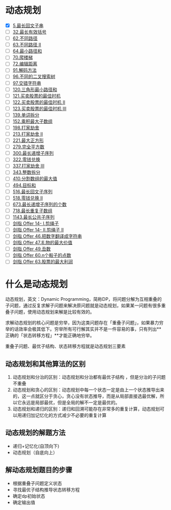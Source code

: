 
# 动态规划

- [x] [5.最长回文子串](https://leetcode-cn.com/problems/longest-palindromic-substring)
- [ ] [32.最长有效括号](https://leetcode-cn.com/problems/longest-valid-parentheses)
- [ ] [62.不同路径](https://leetcode-cn.com/problems/unique-paths)
- [ ] [63.不同路径 II](https://leetcode-cn.com/problems/unique-paths-ii)
- [ ] [64.最小路径和](https://leetcode-cn.com/problems/minimum-path-sum)
- [ ] [70.爬楼梯](https://leetcode-cn.com/problems/climbing-stairs)
- [ ] [72.编辑距离](https://leetcode-cn.com/problems/edit-distance)
- [ ] [91.解码方法](https://leetcode-cn.com/problems/decode-ways)
- [ ] [96.不同的二叉搜索树](https://leetcode-cn.com/problems/unique-binary-search-trees)
- [ ] [97.交错字符串](https://leetcode-cn.com/problems/interleaving-string)
- [ ] [120.三角形最小路径和](https://leetcode-cn.com/problems/triangle)
- [ ] [121.买卖股票的最佳时机](https://leetcode-cn.com/problems/best-time-to-buy-and-sell-stock)
- [ ] [122.买卖股票的最佳时机 II](https://leetcode-cn.com/problems/best-time-to-buy-and-sell-stock-ii)
- [ ] [123.买卖股票的最佳时机 III](https://leetcode-cn.com/problems/best-time-to-buy-and-sell-stock-iii)
- [ ] [139.单词拆分](https://leetcode-cn.com/problems/word-break)
- [ ] [152.乘积最大子数组](https://leetcode-cn.com/problems/maximum-product-subarray)
- [ ] [198.打家劫舍](https://leetcode-cn.com/problems/house-robber)
- [ ] [213.打家劫舍 II](https://leetcode-cn.com/problems/house-robber-ii)
- [ ] [221.最大正方形](https://leetcode-cn.com/problems/maximal-square)
- [ ] [279.完全平方数](https://leetcode-cn.com/problems/perfect-squares)
- [ ] [300.最长递增子序列](https://leetcode-cn.com/problems/longest-increasing-subsequence)
- [ ] [322.零钱兑换](https://leetcode-cn.com/problems/coin-change)
- [ ] [337.打家劫舍 III](https://leetcode-cn.com/problems/house-robber-iii)
- [ ] [343.整数拆分](https://leetcode-cn.com/problems/integer-break)
- [ ] [410.分割数组的最大值](https://leetcode-cn.com/problems/split-array-largest-sum)
- [ ] [494.目标和](https://leetcode-cn.com/problems/target-sum)
- [ ] [516.最长回文子序列](https://leetcode-cn.com/problems/longest-palindromic-subsequence)
- [ ] [518.零钱兑换 II](https://leetcode-cn.com/problems/coin-change-2)
- [ ] [673.最长递增子序列的个数](https://leetcode-cn.com/problems/number-of-longest-increasing-subsequence)
- [ ] [718.最长重复子数组](https://leetcode-cn.com/problems/maximum-length-of-repeated-subarray)
- [ ] [1143.最长公共子序列](https://leetcode-cn.com/problems/longest-common-subsequence)
- [ ] [剑指 Offer 14- I.剪绳子](https://leetcode-cn.com/problems/jian-sheng-zi-lcof/)
- [ ] [剑指 Offer 14- II.剪绳子 II](https://leetcode-cn.com/problems/jian-sheng-zi-ii-lcof/)
- [ ] [剑指 Offer 46.把数字翻译成字符串](https://leetcode-cn.com/problems/ba-shu-zi-fan-yi-cheng-zi-fu-chuan-lcof/)
- [ ] [剑指 Offer 47.礼物的最大价值](https://leetcode-cn.com/problems/li-wu-de-zui-da-jie-zhi-lcof/)
- [ ] [剑指 Offer 49.丑数](https://leetcode-cn.com/problems/chou-shu-lcof/)
- [ ] [剑指 Offer 60.n个骰子的点数](https://leetcode-cn.com/problems/nge-tou-zi-de-dian-shu-lcof/)
- [ ] [剑指 Offer 63.股票的最大利润](https://leetcode-cn.com/problems/gu-piao-de-zui-da-li-run-lcof/)

# 什么是动态规划

动态规划，英文：Dynamic Programming，简称DP，将问题分解为互相重叠的子问题，通过反复求解子问题来解决原问题就是动态规划，如果某一问题有很多重叠子问题，使用动态规划来解是比较有效的。

求解动态规划的核心问题是穷举，因为这类问题存在「重叠子问题」，如果暴力穷举的话效率会极其低下。穷举所有可行解其实并不是一件容易的事，只有列出**正确的「状态转移方程」**才能正确地穷举。

重叠子问题、最优子结构、状态转移方程就是动态规划三要素

## 动态规划和其他算法的区别

1. 动态规划和分治的区别：动态规划和分治都有最优子结构 ，但是分治的子问题不重叠
2. 动态规划和贪心的区别：动态规划中每一个状态一定是由上一个状态推导出来的，这一点就区分于贪心，贪心没有状态推导，而是从局部直接选最优解，所以它永远是局部最优，但是全局的解不一定是最优的。
3. 动态规划和递归的区别：递归和回溯可能存在非常多的重复计算，动态规划可以用递归加记忆化的方式减少不必要的重复计算

## 动态规划的解题方法

- 递归+记忆化(自顶向下)
- 动态规划（自底向上）

## 解动态规划题目的步骤

- 根据重叠子问题定义状态
- 寻找最优子结构推导状态转移方程
- 确定dp初始状态
- 确定输出值

